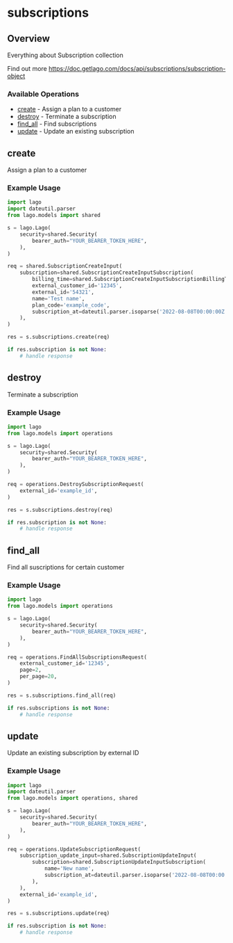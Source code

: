 # subscriptions

## Overview

Everything about Subscription collection

Find out more
<https://doc.getlago.com/docs/api/subscriptions/subscription-object>
### Available Operations

* [create](#create) - Assign a plan to a customer
* [destroy](#destroy) - Terminate a subscription
* [find_all](#find_all) - Find subscriptions
* [update](#update) - Update an existing subscription

## create

Assign a plan to a customer

### Example Usage

```python
import lago
import dateutil.parser
from lago.models import shared

s = lago.Lago(
    security=shared.Security(
        bearer_auth="YOUR_BEARER_TOKEN_HERE",
    ),
)

req = shared.SubscriptionCreateInput(
    subscription=shared.SubscriptionCreateInputSubscription(
        billing_time=shared.SubscriptionCreateInputSubscriptionBillingTimeEnum.ANNIVERSARY,
        external_customer_id='12345',
        external_id='54321',
        name='Test name',
        plan_code='example_code',
        subscription_at=dateutil.parser.isoparse('2022-08-08T00:00:00Z'),
    ),
)

res = s.subscriptions.create(req)

if res.subscription is not None:
    # handle response
```

## destroy

Terminate a subscription

### Example Usage

```python
import lago
from lago.models import operations

s = lago.Lago(
    security=shared.Security(
        bearer_auth="YOUR_BEARER_TOKEN_HERE",
    ),
)

req = operations.DestroySubscriptionRequest(
    external_id='example_id',
)

res = s.subscriptions.destroy(req)

if res.subscription is not None:
    # handle response
```

## find_all

Find all suscriptions for certain customer

### Example Usage

```python
import lago
from lago.models import operations

s = lago.Lago(
    security=shared.Security(
        bearer_auth="YOUR_BEARER_TOKEN_HERE",
    ),
)

req = operations.FindAllSubscriptionsRequest(
    external_customer_id='12345',
    page=2,
    per_page=20,
)

res = s.subscriptions.find_all(req)

if res.subscriptions is not None:
    # handle response
```

## update

Update an existing subscription by external ID

### Example Usage

```python
import lago
import dateutil.parser
from lago.models import operations, shared

s = lago.Lago(
    security=shared.Security(
        bearer_auth="YOUR_BEARER_TOKEN_HERE",
    ),
)

req = operations.UpdateSubscriptionRequest(
    subscription_update_input=shared.SubscriptionUpdateInput(
        subscription=shared.SubscriptionUpdateInputSubscription(
            name='New name',
            subscription_at=dateutil.parser.isoparse('2022-08-08T00:00:00Z'),
        ),
    ),
    external_id='example_id',
)

res = s.subscriptions.update(req)

if res.subscription is not None:
    # handle response
```
